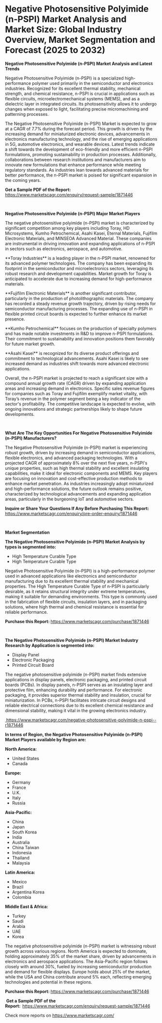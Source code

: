 <p><h1>Negative Photosensitive Polyimide (n-PSPI) Market Analysis and Market Size: Global Industry Overview, Market Segmentation and Forecast (2025 to 2032)</h1></p><p><strong>Negative Photosensitive Polyimide (n-PSPI) Market Analysis and Latest Trends</strong></p>
<p><p>Negative Photosensitive Polyimide (n-PSPI) is a specialized high-performance polymer used primarily in the semiconductor and electronics industries. Recognized for its excellent thermal stability, mechanical strength, and chemical resistance, n-PSPI is crucial in applications such as flexible circuits, microelectromechanical systems (MEMS), and as a dielectric layer in integrated circuits. Its photosensitivity allows it to undergo changes when exposed to light, facilitating precise micromachining and patterning processes.</p><p>The Negative Photosensitive Polyimide (n-PSPI) Market is expected to grow at a CAGR of 7.7% during the forecast period. This growth is driven by the increasing demand for miniaturized electronic devices, advancements in electronics manufacturing technology, and the rise of emerging applications in 5G, automotive electronics, and wearable devices. Latest trends indicate a shift towards the development of eco-friendly and more efficient n-PSPI formulations, promoting sustainability in production processes. Additionally, collaborations between research institutions and manufacturers aim to innovate new formulations that enhance performance while meeting regulatory standards. As industries lean towards advanced materials for better performance, the n-PSPI market is poised for significant expansion in the coming years.</p></p>
<p><strong>Get a Sample PDF of the Report:&nbsp;</strong> <a href="https://www.marketscagr.com/enquiry/request-sample/1871446?utm_campaign=1889&utm_medium=2&utm_source=Github&utm_content=ia&utm_term=04022025&utm_id=negative-photosensitive-polyimide-n-pspi">https://www.marketscagr.com/enquiry/request-sample/1871446</a></p>
<p>&nbsp;</p>
<p><strong>Negative Photosensitive Polyimide (n-PSPI) Major Market Players</strong></p>
<p><p>The negative photosensitive polyimide (n-PSPI) market is characterized by significant competition among key players including Toray, HD Microsystems, Kumho Petrochemical, Asahi Kasei, Eternal Materials, Fujifilm Electronic Materials, and MINSEOA Advanced Material. These companies are instrumental in driving innovation and expanding applications of n-PSPI in sectors such as electronics, aerospace, and automotive.</p><p>**Toray Industries** is a leading player in the n-PSPI market, renowned for its advanced polymer technologies. The company has been expanding its footprint in the semiconductor and microelectronics sectors, leveraging its robust research and development capabilities. Market growth for Toray is anticipated to accelerate due to increasing demand for high-performance materials.</p><p>**Fujifilm Electronic Materials** is another significant contributor, particularly in the production of photolithographic materials. The company has recorded a steady revenue growth trajectory, driven by rising needs for semiconductor manufacturing processes. The expanding use of n-PSPI in flexible printed circuit boards is expected to further enhance its market presence.</p><p>**Kumho Petrochemical** focuses on the production of specialty polymers and has made notable investments in R&D to improve n-PSPI formulations. Their commitment to sustainability and innovation positions them favorably for future market growth.</p><p>**Asahi Kasei** is recognized for its diverse product offerings and commitment to technological advancements. Asahi Kasei is likely to see increased demand as industries shift towards more advanced electronic applications.</p><p>Overall, the n-PSPI market is projected to reach a significant size with a compound annual growth rate (CAGR) driven by expanding application areas and increasing demand in electronics. Specific sales revenue figures for companies such as Toray and Fujifilm exemplify market vitality, with Toray’s revenue in the polymer segment being a key indicator of the sector's profitability. The competitive landscape is expected to evolve, with ongoing innovations and strategic partnerships likely to shape future developments.</p></p>
<p>&nbsp;</p>
<p><strong>What Are The Key Opportunities For Negative Photosensitive Polyimide (n-PSPI) Manufacturers?</strong></p>
<p><p>The Negative Photosensitive Polyimide (n-PSPI) market is experiencing robust growth, driven by increasing demand in semiconductor applications, flexible electronics, and advanced packaging technologies. With a projected CAGR of approximately 8% over the next five years, n-PSPI's unique properties, such as high thermal stability and excellent insulating capabilities, make it ideal for electronic components and MEMS. Key players are focusing on innovation and cost-effective production methods to enhance market penetration. As industries increasingly adopt miniaturized and high-performance solutions, the future outlook remains positive, characterized by technological advancements and expanding application areas, particularly in the burgeoning IoT and automotive sectors.</p></p>
<p><strong>Inquire or Share Your Questions If Any Before Purchasing This Report:</strong> <a href="https://www.marketscagr.com/enquiry/pre-order-enquiry/1871446?utm_campaign=1889&utm_medium=2&utm_source=Github&utm_content=ia&utm_term=04022025&utm_id=negative-photosensitive-polyimide-n-pspi">https://www.marketscagr.com/enquiry/pre-order-enquiry/1871446</a></p>
<p>&nbsp;</p>
<p><strong>Market Segmentation</strong></p>
<p><strong>The Negative Photosensitive Polyimide (n-PSPI) Market Analysis by types is segmented into:</strong></p>
<p><ul><li>High Temperature Curable Type</li><li>High Temperature Curable Type</li></ul></p>
<p><p>Negative Photosensitive Polyimide (n-PSPI) is a high-performance polymer used in advanced applications like electronics and semiconductor manufacturing due to its excellent thermal stability and mechanical properties. The High Temperature Curable Type of n-PSPI is particularly desirable, as it retains structural integrity under extreme temperatures, making it suitable for demanding environments. This type is commonly used in the fabrication of flexible circuits, insulation layers, and in packaging solutions, where high thermal and chemical resistance is essential for reliable performance.</p></p>
<p><strong>Purchase this Report:&nbsp;</strong><a href="https://www.marketscagr.com/purchase/1871446?utm_campaign=1889&utm_medium=2&utm_source=Github&utm_content=ia&utm_term=04022025&utm_id=negative-photosensitive-polyimide-n-pspi">https://www.marketscagr.com/purchase/1871446</a></p>
<p>&nbsp;</p>
<p><strong>The Negative Photosensitive Polyimide (n-PSPI) Market Industry Research by Application is segmented into:</strong></p>
<p><ul><li>Display Panel</li><li>Electronic Packaging</li><li>Printed Circuit Board</li></ul></p>
<p><p>The negative photosensitive polyimide (n-PSPI) market finds extensive applications in display panels, electronic packaging, and printed circuit boards (PCBs). In display panels, n-PSPI serves as an insulating layer and protective film, enhancing durability and performance. For electronic packaging, it provides superior thermal stability and insulation, crucial for miniaturization. In PCBs, n-PSPI facilitates intricate circuit designs and reliable electrical connections due to its excellent chemical resistance and dimensional stability, making it vital in the growing electronics industry.</p></p>
<p><a href="https://www.marketscagr.com/negative-photosensitive-polyimide-n-pspi--r1871446?utm_campaign=1889&utm_medium=2&utm_source=Github&utm_content=ia&utm_term=04022025&utm_id=negative-photosensitive-polyimide-n-pspi">&nbsp;https://www.marketscagr.com/negative-photosensitive-polyimide-n-pspi--r1871446</a></p>
<p><strong>In terms of Region, the Negative Photosensitive Polyimide (n-PSPI) Market Players available by Region are:</strong></p>
<p>
    <p> <strong> North America: </strong>
        <ul>
            <li>United States</li>
            <li>Canada</li>
        </ul>
        </p> 
    <p> <strong> Europe: </strong>
        <ul>
            <li>Germany</li>
            <li>France</li>
            <li>U.K.</li>
            <li>Italy</li>
            <li>Russia</li>
        </ul>
        </p> 
    <p> <strong> Asia-Pacific: </strong>
        <ul>
            <li>China</li>
            <li>Japan</li>
            <li>South Korea</li>
            <li>India</li>
            <li>Australia</li>
            <li>China Taiwan</li>
            <li>Indonesia</li>
            <li>Thailand</li>
            <li>Malaysia</li>
        </ul>
        </p> 
    <p> <strong> Latin America: </strong>
        <ul>
            <li>Mexico</li>
            <li>Brazil</li>
            <li>Argentina Korea</li>
            <li>Colombia</li>
        </ul>
        </p> 
    <p> <strong> Middle East & Africa: </strong>
        <ul>
            <li>Turkey</li>
            <li>Saudi</li>
            <li>Arabia</li>
            <li>UAE</li>
            <li>Korea</li>
        </ul>
    </p>
    </p>
<p><p>The negative photosensitive polyimide (n-PSPI) market is witnessing robust growth across various regions. North America is expected to dominate, holding approximately 35% of the market share, driven by advancements in electronics and aerospace applications. The Asia-Pacific region follows closely with around 30%, fueled by increasing semiconductor production and demand for flexible displays. Europe holds about 25% of the market, while the USA and China contribute around 5% each, reflecting emerging technologies and potential in these regions.</p></p>
<p><strong>Purchase this Report: </strong><a href="https://www.marketscagr.com/purchase/1871446?utm_campaign=1889&utm_medium=2&utm_source=Github&utm_content=ia&utm_term=04022025&utm_id=negative-photosensitive-polyimide-n-pspi">https://www.marketscagr.com/purchase/1871446</a></p>
<p>&nbsp;<strong>Get a Sample PDF of the Report:&nbsp;&nbsp;</strong><a href="https://www.marketscagr.com/enquiry/request-sample/1871446?utm_campaign=1889&utm_medium=2&utm_source=Github&utm_content=ia&utm_term=04022025&utm_id=negative-photosensitive-polyimide-n-pspi">https://www.marketscagr.com/enquiry/request-sample/1871446</a></p>
<p><strong></strong></p>
<p>Check more reports on <a href="https://www.marketscagr.com/?utm_campaign=1889&utm_medium=2&utm_source=Github&utm_content=ia&utm_term=04022025&utm_id=negative-photosensitive-polyimide-n-pspi">https://www.marketscagr.com/</a></p>